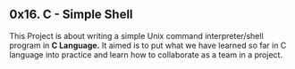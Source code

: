 0x16. C - Simple Shell
  -----------------
This Project is about writing a simple Unix command interpreter/shell program in **C Language.** It aimed is to put what we have learned so far in C language into practice and learn how to collaborate as a team in a project.



